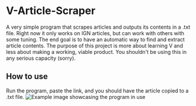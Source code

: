 # V-Article-Scraper
A very simple program that scrapes articles and outputs its contents in a .txt file. Right now it only works on IGN articles, but can work with others with some tuning. The end goal is to have an automatic way to find and extract article contents.
The purpose of this project is more about learning V and less about making a working, viable product. You shouldn't be using this in any serious capacity (sorry).

## How to use
Run the program, paste the link, and you should have the article copied to a .txt file.
![Example image showcasing the program in use](/repository/media/example.png?raw=true "Example Image")